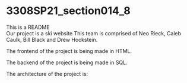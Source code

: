 # 3308SP21_section014_8
This is a README  
Our project is a ski website
This team is comprised of Neo Rieck, Caleb Caulk, Bill Black and Drew Hockstein.

The frontend of the project is being made in HTML.

The backend of the project is being made in SQL.

The architecture of the project is: 
